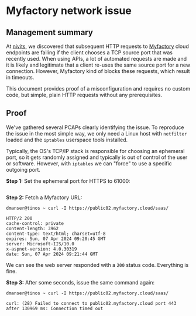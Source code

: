 # Myfactory network issue
## Management summary
At [nivits](https://nivits.com), we discovered that subsequent HTTP requests to [Myfactory](https://myfactory.ch) cloud endpoints are failing if the client chooses a TCP source port that was recently used. When using APIs, a lot of automated requests are made and it is likely and legitimate that a client re-uses the same source port for a new connection. However, Myfactory kind of blocks these requests, which result in timeouts.

This document provides proof of a misconfiguration and requires no custom code, but simple, plain HTTP requests without any prerequisites.

## Proof
We've gathered several PCAPs clearly identifying the issue. To reproduce the issue in the most simple way, we only need a Linux host with `netfilter` loaded and the `iptables` userspace tools installed.

Typically, the OS's TCP/IP stack is responsible for choosing an ephemeral port, so it gets randomly assigned and typically is out of control of the user or software. However, with `iptables` we can "force" to use a specific outgoing port.

**Step 1:**
Set the ephemeral port for HTTPS to 61000:

```iptables -t nat -A POSTROUTING -p tcp --dport 443 -j SNAT --to :61000
```

**Step 2:**
Fetch a Myfactory URL:

```
dmanser@tinos ~ curl -I https://public02.myfactory.cloud/saas/

HTTP/2 200
cache-control: private
content-length: 3962
content-type: text/html; charset=utf-8
expires: Sun, 07 Apr 2024 09:20:45 GMT
server: Microsoft-IIS/10.0
x-aspnet-version: 4.0.30319
date: Sun, 07 Apr 2024 09:21:44 GMT
```

We can see the web server responded with a `200` status code. Everything is fine.

**Step 3:**
After some seconds, issue the same command again:

```
dmanser@tinos ~ curl -I https://public02.myfactory.cloud/saas/

curl: (28) Failed to connect to public02.myfactory.cloud port 443 after 130969 ms: Connection timed out
```
